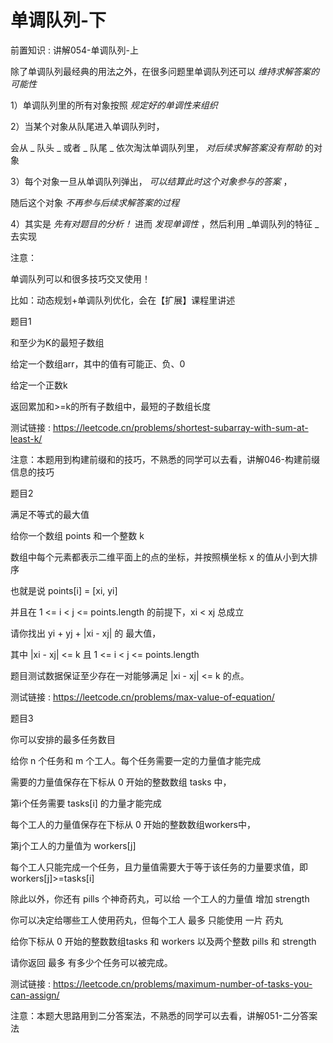 # 单调队列-下

前置知识 : 讲解054\-单调队列\-上

除了单调队列最经典的用法之外，在很多问题里单调队列还可以  _维持求解答案的可能性_

1）单调队列里的所有对象按照  _规定好的单调性来组织_

2）当某个对象从队尾进入单调队列时，

会从 _ 队头 _ 或者 _ 队尾 _ 依次淘汰单调队列里， _对后续求解答案没有帮助_  的对象

3）每个对象一旦从单调队列弹出， _可以结算此时这个对象参与的答案_ ，

随后这个对象  _不再参与后续求解答案的过程_

4）其实是  _先有对题目的分析！_ 进而 _发现单调性_ ，然后利用  _单调队列的特征 _ 去实现

注意：

单调队列可以和很多技巧交叉使用！

比如：动态规划\+单调队列优化，会在【扩展】课程里讲述

题目1

和至少为K的最短子数组

给定一个数组arr，其中的值有可能正、负、0

给定一个正数k

返回累加和>=k的所有子数组中，最短的子数组长度

测试链接 : [https://leetcode\.cn/problems/shortest\-subarray\-with\-sum\-at\-least\-k/](https://leetcode.cn/problems/shortest-subarray-with-sum-at-least-k/)

注意：本题用到构建前缀和的技巧，不熟悉的同学可以去看，讲解046\-构建前缀信息的技巧

题目2

满足不等式的最大值

给你一个数组 points 和一个整数 k

数组中每个元素都表示二维平面上的点的坐标，并按照横坐标 x 的值从小到大排序

也就是说 points\[i\] = \[xi\, yi\]

并且在 1 <= i < j <= points\.length 的前提下，xi < xj 总成立

请你找出 yi \+ yj \+ |xi \- xj| 的 最大值，

其中 |xi \- xj| <= k 且 1 <= i < j <= points\.length

题目测试数据保证至少存在一对能够满足 |xi \- xj| <= k 的点。

测试链接 : [https://leetcode\.cn/problems/max\-value\-of\-equation/](https://leetcode.cn/problems/max-value-of-equation/)

题目3

你可以安排的最多任务数目

给你 n 个任务和 m 个工人。每个任务需要一定的力量值才能完成

需要的力量值保存在下标从 0 开始的整数数组 tasks 中，

第i个任务需要 tasks\[i\] 的力量才能完成

每个工人的力量值保存在下标从 0 开始的整数数组workers中，

第j个工人的力量值为 workers\[j\]

每个工人只能完成一个任务，且力量值需要大于等于该任务的力量要求值，即workers\[j\]>=tasks\[i\]

除此以外，你还有 pills 个神奇药丸，可以给 一个工人的力量值 增加 strength

你可以决定给哪些工人使用药丸，但每个工人 最多 只能使用 一片 药丸

给你下标从 0 开始的整数数组tasks 和 workers 以及两个整数 pills 和 strength

请你返回 最多 有多少个任务可以被完成。

测试链接 : [https://leetcode\.cn/problems/maximum\-number\-of\-tasks\-you\-can\-assign/](https://leetcode.cn/problems/maximum-number-of-tasks-you-can-assign/)

注意：本题大思路用到二分答案法，不熟悉的同学可以去看，讲解051\-二分答案法

